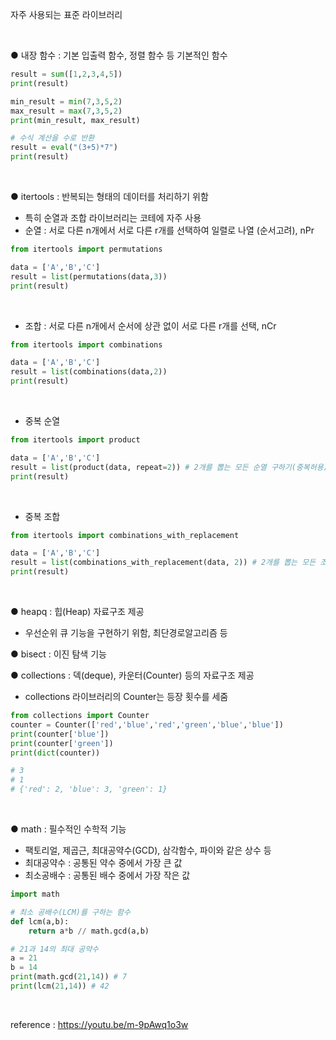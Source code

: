 자주 사용되는 표준 라이브러리

<br>

● 내장 함수 : 기본 입출력 함수, 정렬 함수 등 기본적인 함수

```python
result = sum([1,2,3,4,5])
print(result)

min_result = min(7,3,5,2)
max_result = max(7,3,5,2)
print(min_result, max_result)

# 수식 계산을 수로 반환
result = eval("(3+5)*7")
print(result)
```

<br>

● itertools : 반복되는 형태의 데이터를 처리하기 위함
  - 특히 순열과 조합 라이브러리는 코테에 자주 사용
  - 순열 : 서로 다른 n개에서 서로 다른 r개를 선택하여 일렬로 나열 (순서고려), nPr

```python
from itertools import permutations

data = ['A','B','C']
result = list(permutations(data,3))
print(result)
```

<br>

  - 조합 : 서로 다른 n개에서 순서에 상관 없이 서로 다른 r개를 선택, nCr

```python
from itertools import combinations

data = ['A','B','C']
result = list(combinations(data,2))
print(result)
```

<br>

  - 중복 순열

```python
from itertools import product

data = ['A','B','C']
result = list(product(data, repeat=2)) # 2개를 뽑는 모든 순열 구하기(중복허용)
print(result)
```

<br>
  
  - 중복 조합

```python
from itertools import combinations_with_replacement

data = ['A','B','C']
result = list(combinations_with_replacement(data, 2)) # 2개를 뽑는 모든 조합 구하기(중복허용)
print(result)
```

<br>

● heapq : 힙(Heap) 자료구조 제공
  - 우선순위 큐 기능을 구현하기 위함, 최단경로알고리즘 등

● bisect : 이진 탐색 기능

● collections : 덱(deque), 카운터(Counter) 등의 자료구조 제공
  - collections 라이브러리의 Counter는 등장 횟수를 세줌

```python
from collections import Counter
counter = Counter(['red','blue','red','green','blue','blue'])
print(counter['blue'])
print(counter['green'])
print(dict(counter))

# 3
# 1
# {'red': 2, 'blue': 3, 'green': 1}
```

<br>

● math : 필수적인 수학적 기능
  - 팩토리얼, 제곱근, 최대공약수(GCD), 삼각함수, 파이와 같은 상수 등
  - 최대공약수 : 공통된 약수 중에서 가장 큰 값
  - 최소공배수 : 공통된 배수 중에서 가장 작은 값

```python
import math

# 최소 공배수(LCM)를 구하는 함수
def lcm(a,b):
    return a*b // math.gcd(a,b)

# 21과 14의 최대 공약수
a = 21
b = 14
print(math.gcd(21,14)) # 7
print(lcm(21,14)) # 42
```

<br>

reference : https://youtu.be/m-9pAwq1o3w
